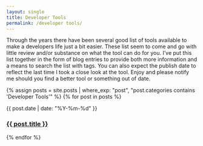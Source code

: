 ```yaml
---
layout: single
title: Developer Tools
permalink: /developer tools/
---
```


Through the years there have been several good list of tools available to make a developers life just a bit easier. These list seem to come and go with little review and/or substance on what the tool can do for you. I’ve put this list together in the form of blog entries to provide both more information and a means to search the list with tags. You can also expect the publish date to reflect the last time I took a close look at the tool. Enjoy and please notify me should you find a better tool or something out of date.

{% assign posts = site.posts | where_exp: "post", "post.categories contains 'Developer Tools'" %}
{% for post in posts %}
  <p>
    {{ post.date | date: "%Y-%m-%d" }}
    <h3>
      <a href="{{ post.url }}">
        {{ post.title }}
      </a>
    </h3>
  </p>
{% endfor %}
